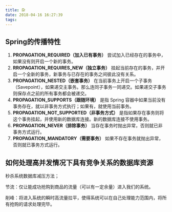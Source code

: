 ```yaml
---
title: 杂
date: 2018-04-16 16:27:39
tags:
---
```


## Spring的传播特性

1. **PROPAGATION_REQUIRED（加入已有事务）**
   尝试加入已经存在的事务中，如果没有则开启一个新的事务。
2. **RROPAGATION_REQUIRES_NEW（独立事务）**
   挂起当前存在的事务，并开启一个全新的事务，新事务与已存在的事务之间彼此没有关系。
3. **PROPAGATION_NESTED（嵌套事务）**
   在当前事务上开启一个子事务（Savepoint），如果递交主事务。那么连同子事务一同递交。如果递交子事务则保存点之前的所有事务都会被递交。
4. **PROPAGATION_SUPPORTS（跟随环境）**
   是指 Spring 容器中如果当前没有事务存在，就以非事务方式执行；如果有，就使用当前事务。
5. **PROPAGATION_NOT_SUPPORTED（非事务方式）**
   是指如果存在事务则将这个事务挂起，并使用新的数据库连接。新的数据库连接不使用事务。
6. **PROPAGATION_NEVER（排除事务）**
   当存在事务时抛出异常，否则就已非事务方式运行。
7. **PROPAGATION_MANDATORY（需要事务）**
   如果不存在事务就抛出异常，否则就已事务方式运行。



## 如何处理高并发情况下具有竞争关系的数据库资源

秒杀系统数据库减压方法；

节流：仅让能成功抢购到商品的流量（可以有一定余量）进入我们的系统。

削峰：将进入系统的瞬时高流量拉平，使得系统可以在自己处理能力范围内，将所有抢购的请求处理完毕。